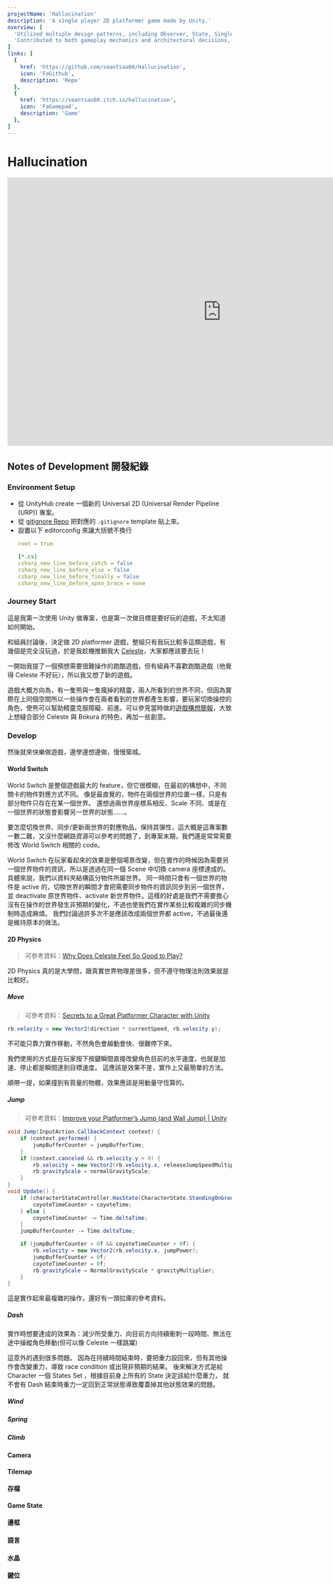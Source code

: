 ```yaml
---
projectName: 'Hallucination'
description: 'A single player 2D platformer game made by Unity.'
overview: [
  'Utilized multiple design patterns, including Observer, State, Singleton, Event-Driven Architecture, Command, Component, and Prototype, to create a well-organized and scalable codebase.',
  'Contributed to both gameplay mechanics and architectural decisions, ensuring smooth development and extensibility.'
]
links: [
  {
    href: 'https://github.com/seantsao00/Hallucination',
    icon: 'FaGithub',
    description: 'Repo'
  },
  {
    href: 'https://seantsao00.itch.io/hallucination',
    icon: 'FaGamepad',
    description: 'Game'
  },
]
---
```


<!-- ([`remark-toc`](https://github.com/remarkjs/remark-toc)). -->

# Hallucination
<iframe frameborder="0" src="https://itch.io/embed-upload/12351752?color=333333" allowfullscreen="" width="960" height="603"><a href="https://seantsao00.itch.io/hallucination">Play GP 2024 Group 12 - Hallucination on itch.io</a></iframe>

## Notes of Development 開發紀錄

### Environment Setup
- 從 UnityHub create 一個新的 Universal 2D (Universal Render Pipeline (URP)) 專案。
- 從 [gitignore Repo](https://github.com/github/gitignore) 把對應的 `.gitignore` template 貼上來。
- 設置以下 editorconfig 來讓大括號不換行
  ```yaml
  root = true

  [*.cs]
  csharp_new_line_before_catch = false
  csharp_new_line_before_else = false
  csharp_new_line_before_finally = false
  csharp_new_line_before_open_brace = none
  ```

### Journey Start
這是我第一次使用 Unity 做專案，也是第一次做目標是要好玩的遊戲，不太知道如何開始。

和組員討論後，決定做 2D platformer 遊戲，整組只有我玩比較多這類遊戲，有幾個是完全沒玩過，於是我趁機推銷我大 [Celeste](https://store.steampowered.com/app/504230/Celeste/)，大家都應該要去玩！

一開始我提了一個預想需要很難操作的跑酷遊戲，但有組員不喜歡跑酷遊戲（他覺得 Celeste 不好玩），所以我又想了新的遊戲。

遊戲大概方向為，有一隻熊與一隻瘋掉的精靈，兩人所看到的世界不同，但因為實際在上同個空間所以一些操作會在兩者看到的世界都產生影響，要玩家切換操控的角色，使熊可以幫助精靈克服障礙、前進。可以參見當時做的[遊戲構想簡報](https://1drv.ms/p/c/21e438e91fc2cb45/ETpAFP_fo0VBjwzhZy_RFeQB9Eq4VdWHeaFxgph_7IgagQ)，大致上想縫合部分 Celeste 與 Bokura 的特色，再加一些創意。

### Develop
然後就來快樂做遊戲，邊學邊想邊做，慢慢築城。
#### World Switch
World Switch 是整個遊戲最大的 feature，但它很模糊，在最初的構想中，不同關卡的物件對應方式不同。
像是最直覺的，物件在兩個世界的位置一樣，只是有部分物件只存在在某一個世界。
還想過兩世界座標系相反、Scale 不同、或是在一個世界的狀態會影響另一世界的狀態……。

要怎麼切換世界、同步/更新兩世界的對應物品，保持其彈性，這大概是這專案數一數二難，又沒什麼網路資源可以參考的問題了，到專案末期，我們還是常常需要修改 World Switch 相關的 code。

World Switch 在玩家看起來的效果是整個場景改變，但在實作的時候因為需要另一個世界物件的資訊，所以是透過在同一個 Scene 中切換 camera 座標達成的。
具體來說，我們以資料夾結構區分物件所屬世界。
同一時間只會有一個世界的物件是 active 的，切換世界的瞬間才會把需要同步物件的資訊同步到另一個世界，並 deactivate 原世界物件、activate 新世界物件。這樣的好處是我們不需要擔心沒有在操作的世界發生非預期的變化，不過也使我們在實作某些比較複雜的同步機制時造成麻煩。
我們討論過許多次不是應該改成兩個世界都 active，不過最後還是維持原本的做法。


#### 2D Physics
> 可參考資料：[Why Does Celeste Feel So Good to Play?](https://www.youtube.com/watch?v=yorTG9at90g&t=314s)

2D Physics 真的是大學問，跟真實世界物理差很多，但不遵守物理法則效果就是比較好。
##### Move
> 可參考資料：[Secrets to a Great Platformer Character with Unity](https://www.youtube.com/watch?v=KKGdDBFcu0Q)

```cs
rb.velocity = new Vector2(direction * currentSpeed, rb.velocity.y);
```

不可能只靠力實作移動，不然角色會越動會快、很難停下來。

我們使用的方式是在玩家按下按鍵瞬間直接改變角色目前的水平速度，也就是加速、停止都是瞬間達到目標速度。
這應該是效果不差，實作上又最簡單的方法。

順帶一提，如果撞到有質量的物體，效果應該是用動量守恆算的。

##### Jump
> 可參考資料：[Improve your Platformer’s Jump (and Wall Jump) | Unity](https://www.youtube.com/watch?v=2S3g8CgBG1g&t=151s)

```cs
void Jump(InputAction.CallbackContext context) {
    if (context.performed) {
        jumpBufferCounter = jumpBufferTime;
    }
    if (context.canceled && rb.velocity.y > 0) {
        rb.velocity = new Vector2(rb.velocity.x, releaseJumpSpeedMultiplier * rb.velocity.y);
        rb.gravityScale = normalGravityScale;
    }
}
void Update() {
    if (characterStateController.HasState(CharacterState.StandingOnGround)) {
        coyoteTimeCounter = coyoteTime;
    } else {
        coyoteTimeCounter -= Time.deltaTime;
    }
    jumpBufferCounter -= Time.deltaTime;

    if (jumpBufferCounter > 0f && coyoteTimeCounter > 0f) {
        rb.velocity = new Vector2(rb.velocity.x, jumpPower);
        jumpBufferCounter = 0f;
        coyoteTimeCounter = 0f;
        rb.gravityScale = NormalGravityScale * gravityMultiplier;
    }
}
```

這是實作起來最複雜的操作，還好有一頭拉庫的參考資料。

##### Dash
實作時想要達成的效果為：減少所受重力、向目前方向持續衝刺一段時間、無法在途中操縱角色移動(但可以像 Celeste 一樣跳躍)

這意外的遇到很多問題。
因為在持續時間結束時，要把重力設回來，但有其他操作會改變重力，導致 race condition 或出現非預期的結果。
後來解決方式是給 Character 一個 States Set ，根據目前身上所有的 State 決定該給什麼重力，
就不會有 Dash 結束時重力一定回到正常狀態導致覆蓋掉其他狀態效果的問題。

##### Wind


##### Spring

##### Climb

#### Camera

#### Tilemap

#### 存檔

#### Game State

#### 邊框

#### 語言

#### 水晶

#### 鍵位


